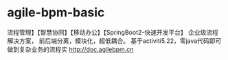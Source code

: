 # agile-bpm-basic
流程管理】【智慧协同】【移动办公】【SpringBoot2-快速开发平台】 企业级流程解决方案， 前后端分离，模块化，超低耦合。 基于activiti5.22，零java代码即可做到复杂业务的流程实 http://doc.agilebpm.cn

